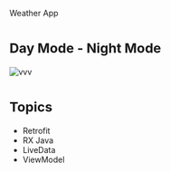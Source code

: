Weather App

# <sub>**Day Mode - Night Mode**</sub>

![vvv](https://github.com/seymasingin/WeatherApp/assets/113527683/6a9fe2d6-9f55-47a2-963d-988e3a47fb76)

# <sub>**Topics**</sub>
- Retrofit
- RX Java
- LiveData
- ViewModel
